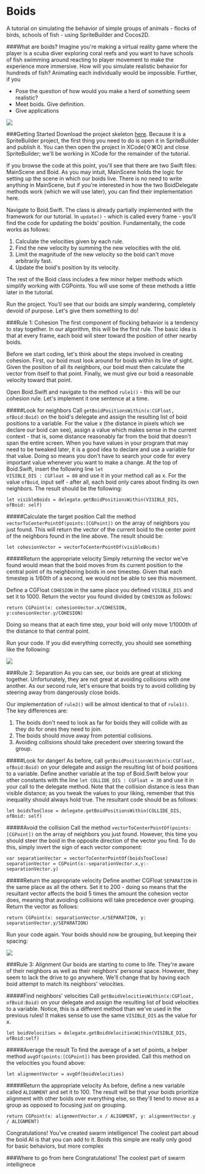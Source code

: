 # Boids

A tutorial on simulating the behavior of simple groups of animals - flocks of birds, schools of fish - using SpriteBuilder and Cocos2D.

###What are boids?
Imagine you're making a virtual reality game where the player is a scuba diver exploring coral reefs and you want to have schools of fish swimming around reacting to player movement to make the experience more immersive. How will you simulate realistic behavior for hundreds of fish? Animating each individually would be impossible. Further, if you 



* Pose the question of how would you make a herd of something seem realistic?
* Meet boids. Give definition.
* Give applications

![](Assets/boidFinalProduct.gif)


###Getting Started
Download the project skeleton [here](https://github.com/JorrieB/Boids/archive/tutorial.zip). Because it is a SpriteBuilder project, the first thing you need to do is open it in SpriteBuilder and publish it. You can then open the project in XCode(⇧⌘O) and close SpriteBuilder; we'll be working in XCode for the remainder of the tutorial.

If you browse the code at this point, you'll see that there are two Swift files: MainScene and Boid. As you may intuit, MainScene holds the logic for setting up the scene in which our boids live. There is no need to write anything in MainScene, but if you're interested in how the two BoidDelegate methods work (which we will use later), you can find their implementation here. 

Navigate to Boid.Swift. The class is already partially implemented with the framework for our tutorial. In <code>update()</code> - which is called every frame - you'll find the code for updating the boids' position. Fundamentally, the code works as follows:

1. Calculate the velocities given by each rule.
2. Find the new velocity by summing the new velocities with the old.
3. Limit the magnitude of the new velocity so the boid can't move arbitrarily fast.
4. Update the boid's position by its velocity.

The rest of the Boid class includes a few minor helper methods which simplify working with CGPoints. You will use some of these methods a little later in the tutorial.

Run the project. You'll see that our boids are simply wandering, completely devoid of purpose. Let's give them something to do!

###Rule 1: Cohesion
The first component of flocking behavior is a tendency to stay together. In our algorithm, this will be the first rule. The basic idea is that at every frame, each boid will steer toward the position of other nearby boids.

Before we start coding, let's think about the steps involved in creating cohesion. First, our boid must look around for boids within its line of sight. Given the position of all its neighbors, our boid must then calculate the vector from itself to that point. Finally, we must give our boid a reasonable velocity toward that point.

Open Boid.Swift and navigate to the method <code>rule1()</code> - this will be our cohesion rule. Let's implement it one sentence at a time.

#####Look for neighbors
Call <code>getBoidPositionsWithin(x:CGFloat, ofBoid:Boid)</code> on the boid's delegate and assign the resulting list of boid positions to a variable. For the value x (the distance in pixels which we declare our boid can see), assign a value which makes sense in the current context - that is, some distance reasonably far from the boid that doesn't span the entire screen. When you have values in your program that may need to be tweaked later, it is a good idea to declare and use a variable for that value. Doing so means you don't have to search your code for every important value whenever you want to make a change. At the top of Boid.Swift, insert the following line <code>let VISIBLE_DIS : CGFloat = 80</code> and use it in your method call as x. For the value <code>ofBoid</code>, input self - after all, each boid only cares about finding its own neighbors. The result should be the following:

	let visibleBoids = delegate.getBoidPositionsWithin(VISIBLE_DIS, ofBoid: self)


#####Calculate the target position
Call the method <code>vectorToCenterPointOf(points:[CGPoint])</code> on the array of neighbors you just found. This will return the vector of the current boid to the center point of the neighbors found in the line above. The result should be:

	let cohesionVector = vectorToCenterPointOf(visibleBoids)
	
#####Return the appropriate velocity
Simply returning the vector we've found would mean that the boid moves from its current position to the central point of its neighboring boids in one timestep. Given that each timestep is 1/60th of a second, we would not be able to see this movement. 

Define a CGFloat <code>COHESION</code> in the same place you defined <code>VISIBLE_DIS</code> and set it to 1000. Return the vector you found divided by <code>COHESION</code> as follows:

	return CGPoint(x: cohesionVector.x/COHESION, y:cohesionVector.y/COHESION)

Doing so means that at each time step, your boid will only move 1/1000th of the distance to that central point.

Run your code. If you did everything correctly, you should see something like the following:

![](Assets/boidCohesion.gif)

###Rule 2: Separation
As you can see, our boids are great at sticking together. Unfortunately, they are not great at avoiding collisions with one another. As our second rule, let's ensure that boids try to avoid colliding by steering away from dangerously close boids.

Our implementation of <code>rule2()</code> will be almost identical to that of <code>rule1()</code>. The key differences are:

1. The boids don't need to look as far for boids they will collide with as they do for ones they need to join.
2. The boids should move away from potential collisions.
3. Avoiding collisions should take precedent over steering toward the group.

#####Look for danger!
As before, call <code>getBoidPositionsWithin(x:CGFloat, ofBoid:Boid)</code> on your delegate and assign the resulting list of boid positions to a variable. Define another variable at the top of Boid.Swift below your other constants with the line <code>let COLLIDE_DIS : CGFloat = 30</code> and use it in your call to the delegate method. Note that the collision distance is less than visible distance; as you tweak the values to your liking, remember that this inequality should always hold true. The resultant code should be as follows:

    let boidsTooClose = delegate.getBoidPositionsWithin(COLLIDE_DIS, ofBoid: self)

#####Avoid the collision
Call the method <code>vectorToCenterPointOf(points:[CGPoint])</code> on the array of neighbors you just found. However, this time you should steer the boid in the opposite direction of the vector you find. To do this, simply invert the sign of each vector component:

	var separationVector = vectorToCenterPointOf(boidsTooClose)
	separationVector = CGPoint(x:-separationVector.x,y:-separationVector.y)
	
#####Return the appropriate velocity
Define another CGFloat <code>SEPARATION</code> in the same place as all the others. Set it to 200 - doing so means that the resultant vector affects the boid 5 times the amount the cohesion vector does, meaning that avoiding collisions will take precedence over grouping. Return the vector as follows:
	
	return CGPoint(x: separationVector.x/SEPARATION, y: separationVector.y/SEPARATION)

Run your code again. Your boids should now be grouping, but keeping their spacing:

![](Assets/boidSeparation.gif)


###Rule 3: Alignment
Our boids are starting to come to life. They're aware of their neighbors as well as their neighbors' personal space. However, they seem to lack the drive to go anywhere. We'll change that by having each boid attempt to match its neighbors' velocities.

#####Find neighbors' velocities
Call <code>getBoidVelocitiesWithin(x:CGFloat, ofBoid:Boid)</code> on your delegate and assign the resulting list of boid velocities to a variable. Notice, this is a different method than we've used in the previous rules! It makes sense to use the same <code>VISIBLE_DIS</code> as the value for x. 

    let boidVelocities = delegate.getBoidVelocitiesWithin(VISIBLE_DIS, ofBoid:self)


#####Average the result
To find the average of a set of points, a helper method <code>avgOf(points:[CGPoint])</code> has been provided. Call this method on the velocities you found above:

	let alignmentVector = avgOf(boidVelocities)
	
#####Return the appropriate velocity
As before, define a new variable called <code>ALIGNMENT</code> and set it to 100. The result will be that your boids prioritize alignment with other boids over everything else, so they'll tend to _move_ as a group as opposed to focusing just on grouping.

    return CGPoint(x: alignmentVector.x / ALIGNMENT, y: alignmentVector.y / ALIGNMENT)


Congratulations! You've created swarm intelligence!
The coolest part aboud the boid AI is that you can add to it. Boids this simple are really only good for basic behaviors, but more complex

###Where to go from here
Congratulations!  The coolest part of swarm intellignece